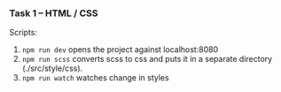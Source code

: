 ### Task 1 – HTML / CSS

Scripts:
1. ```npm run dev``` opens the project against localhost:8080
1. ```npm run scss``` converts scss to css and puts it in a separate directory (./src/style/css).
1. ```npm run watch``` watches change in styles